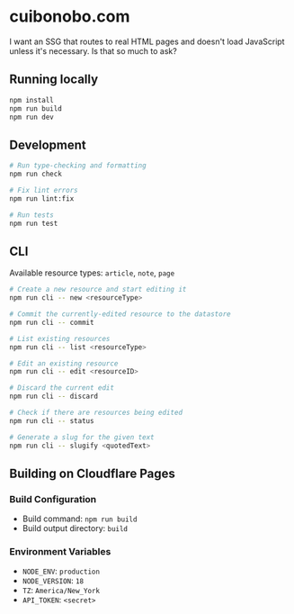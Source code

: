 # cuibonobo.com

I want an SSG that routes to real HTML pages and doesn't load JavaScript unless it's necessary. Is that so much to ask?

## Running locally

```bash
npm install
npm run build
npm run dev
```

## Development

```bash
# Run type-checking and formatting
npm run check

# Fix lint errors
npm run lint:fix

# Run tests
npm run test
```

## CLI

Available resource types: `article`, `note`, `page`

```bash
# Create a new resource and start editing it
npm run cli -- new <resourceType>

# Commit the currently-edited resource to the datastore
npm run cli -- commit

# List existing resources
npm run cli -- list <resourceType>

# Edit an existing resource
npm run cli -- edit <resourceID>

# Discard the current edit
npm run cli -- discard

# Check if there are resources being edited
npm run cli -- status

# Generate a slug for the given text
npm run cli -- slugify <quotedText>
```

## Building on Cloudflare Pages

### Build Configuration

- Build command: `npm run build`
- Build output directory: `build`

### Environment Variables

- `NODE_ENV`: `production`
- `NODE_VERSION`: `18`
- `TZ`: `America/New_York`
- `API_TOKEN`: `<secret>`
